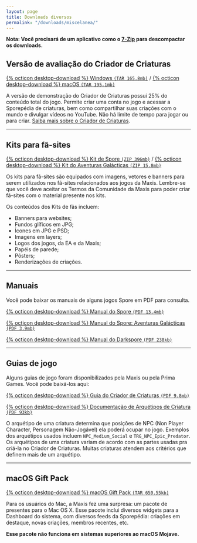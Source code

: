 ```yaml
---
layout: page
title: Downloads diversos
permalink: "/downloads/miscelanea/"
---
```


**Nota: Você precisará de um aplicativo como o [7-Zip](https://www.7-zip.org) para descompactar os downloads.**

## Versão de avaliação do Criador de Criaturas

[{% octicon desktop-download %} Windows `(TAR 165.8mb)`](https://cloudup.com/files/iRChrCl2zPb/download) / [{% octicon desktop-download %} macOS `(TAR 195.1mb)`](https://cloudup.com/files/iWwbcp7wIDT/download)

A versão de demonstração do Criador de Criaturas possui 25% do conteúdo total do jogo. Permite criar uma conta no jogo e acessar a Sporepédia de criaturas, bem como compartilhar suas criações com o mundo e divulgar vídeos no YouTube. Não há limite de tempo para jogar ou para criar. [Saiba mais sobre o Criador de Criaturas](/jogos/spore-criador-de-criaturas/).

---

## Kits para fã-sites

[{% octicon desktop-download %} Kit de Spore `(ZIP 396mb)`](https://drive.google.com/uc?id=1mPYBnFKntlA9WWPkgusAQ2fxcLgsVh5e&export=download) / [{% octicon desktop-download %} Kit do Aventuras Galácticas `(ZIP 15.8mb)`](https://drive.google.com/uc?id=1lfTmP1BaxXXIJm--vnFiBPCix7TdpgBD&export=download)



Os kits para fã-sites são equipados com imagens, vetores e banners para serem utilizados nos fã-sites relacionados aos jogos da Maxis. Lembre-se que você deve aceitar os Termos da Comunidade da Maxis para poder criar fã-sites com o material presente nos kits.

Os conteúdos dos Kits de fãs incluem:

- Banners para websites;
- Fundos glíficos em JPG;
- Ícones em JPG e PSD;
- Imagens em layers;
- Logos dos jogos, da EA e da Maxis;
- Papéis de parede;
- Pôsters;
- Renderizações de criações.

---

## Manuais

Você pode baixar os manuais de alguns jogos Spore em PDF para consulta.

[{% octicon desktop-download %} Manual do Spore `(PDF 13.4mb)`](https://cloudup.com/files/il2I4AuN1O4/download)

[{% octicon desktop-download %} Manual do Spore: Aventuras Galácticas `(PDF 3.9mb)`](https://cloudup.com/files/i_m62PJNkKu/download)

[{% octicon desktop-download %} Manual do Darkspore `(PDF 238kb)`](https://cloudup.com/files/isQwoM4VoKJ/download)

---

## Guias de jogo

Alguns guias de jogo foram disponibilizados pela Maxis ou pela Prima Games. Você pode baixá-los aqui:

[{% octicon desktop-download %} Guia do Criador de Criaturas `(PDF 9.8mb)`](https://cloudup.com/files/iPAdr__g-Uv/download)

[{% octicon desktop-download %} Documentação de Arquétipos de Criatura `(PDF 93kb)`](https://cloudup.com/files/iefwDS4UGYC/download)

O arquétipo de uma criatura determina que posições de NPC (Non Player Character, Personagem Não-Jogável) ela poderá ocupar no jogo. Exemplos dos arquétipos usados incluem `NPC_Medium_Social` e `TRG_NPC_Epic_Predator`. Os arquétipos de uma criatura variam de acordo com as partes usadas pra criá-la no Criador de Criaturas. Muitas criaturas atendem aos critérios que definem mais de um arquétipo.

---

## macOS Gift Pack

[{% octicon desktop-download %} macOS Gift Pack `(TAR 650.55kb)`](https://cloudup.com/files/iGv_-RUTADE/download)

Para os usuários do Mac, a Maxis fez uma surpresa: um pacote de presentes para o Mac OS X. Esse pacote inclui diversos widgets para a Dashboard do sistema, com diversos feeds da Sporepédia: criações em destaque, novas criações, membros recentes, etc.

**Esse pacote não funciona em sistemas superiores ao macOS Mojave.**
